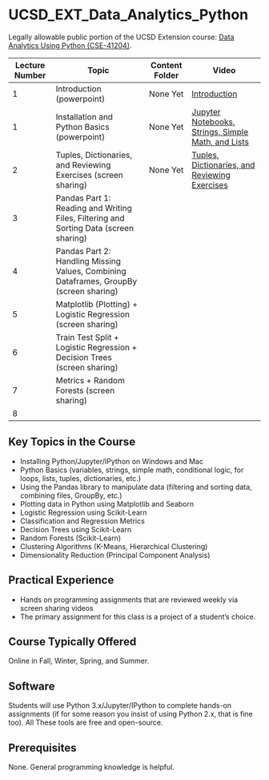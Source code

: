 # UCSD_EXT_Data_Analytics_Python
Legally allowable public portion of the UCSD Extension course: [Data Analytics Using Python (CSE-41204)](https://extension.ucsd.edu/courses-and-programs/data-analytics-using-python). 

Lecture Number | Topic | Content Folder | Video
--- | --- | --- | ---
1 | Introduction (powerpoint) | None Yet | [Introduction](https://youtu.be/9Reee_E_rmI)
1 | Installation and Python Basics (powerpoint) | None Yet | [Jupyter Notebooks, Strings, Simple Math, and Lists](https://youtu.be/unqsJo7Xzh0)
2 | Tuples, Dictionaries, and Reviewing Exercises (screen sharing) | None Yet | [Tuples, Dictionaries, and Reviewing Exercises](https://youtu.be/mR14pCb_TlY)
3 | Pandas Part 1: Reading and Writing Files, Filtering and Sorting Data (screen sharing) |  | 
4 | Pandas Part 2: Handling Missing Values, Combining Dataframes, GroupBy (screen sharing) |  | 
5 | Matplotlib (Plotting) + Logistic Regression (screen sharing) |  |  
6 | Train Test Split + Logistic Regression + Decision Trees (screen sharing) |  |  
7 | Metrics + Random Forests (screen sharing) |  |  
8 |  |  |  

## Key Topics in the Course
* Installing Python/Jupyter/IPython on Windows and Mac
* Python Basics (variables, strings, simple math, conditional logic, for loops, lists, tuples, dictionaries, etc.)
* Using the Pandas library to manipulate data (filtering and sorting data, combining files, GroupBy, etc.)
* Plotting data in Python using Matplotlib and Seaborn
* Logistic Regression using Scikit-Learn
* Classification and Regression Metrics
* Decision Trees using Scikit-Learn
* Random Forests (Scikit-Learn)
* Clustering Algorithms (K-Means, Hierarchical Clustering)
* Dimensionality Reduction (Principal Component Analysis)

## Practical Experience 
* Hands on programming assignments that are reviewed weekly via screen sharing videos
* The primary assignment for this class is a project of a student’s choice.

## Course Typically Offered
Online in Fall, Winter, Spring, and Summer.

## Software
Students will use Python 3.x/Jupyter/IPython to complete hands-on assignments (if for some reason you insist of using Python 2.x, that is fine too). All These tools are free and open-source.

## Prerequisites
None. General programming knowledge is helpful.
